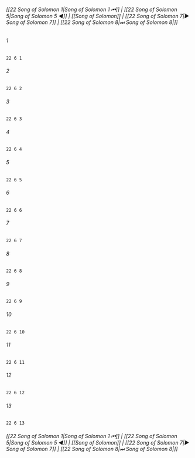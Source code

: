 
###### [[22 Song of Solomon 1|Song of Solomon 1 ⏮]] | [[22 Song of Solomon 5|Song of Solomon 5 ◀]] | [[Song of Solomon]] | [[22 Song of Solomon 7|▶ Song of Solomon 7]] | [[22 Song of Solomon 8|⏭ Song of Solomon 8|]]

###### 1
``` verse
22 6 1 
```
###### 2
``` verse
22 6 2 
```
###### 3
``` verse
22 6 3 
```
###### 4
``` verse
22 6 4 
```
###### 5
``` verse
22 6 5 
```
###### 6
``` verse
22 6 6 
```
###### 7
``` verse
22 6 7 
```
###### 8
``` verse
22 6 8 
```
###### 9
``` verse
22 6 9 
```
###### 10
``` verse
22 6 10 
```
###### 11
``` verse
22 6 11 
```
###### 12
``` verse
22 6 12 
```
###### 13
``` verse
22 6 13 
```

###### [[22 Song of Solomon 1|Song of Solomon 1 ⏮]] | [[22 Song of Solomon 5|Song of Solomon 5 ◀]] | [[Song of Solomon]] | [[22 Song of Solomon 7|▶ Song of Solomon 7]] | [[22 Song of Solomon 8|⏭ Song of Solomon 8|]]

